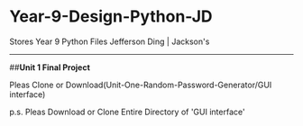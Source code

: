 # Year-9-Design-Python-JD
Stores Year 9 Python Files
Jefferson Ding | Jackson's




********************************
##**Unit 1 Final Project**

Pleas Clone or Download(Unit-One-Random-Password-Generator/GUI interface)

p.s. Pleas Download or Clone Entire Directory of 'GUI interface'
